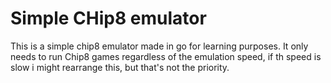 # Simple CHip8 emulator

This is a simple chip8 emulator made in go for learning purposes.
It only needs to run Chip8 games regardless of the emulation speed, if th speed is slow i might rearrange this, but that's not the priority.